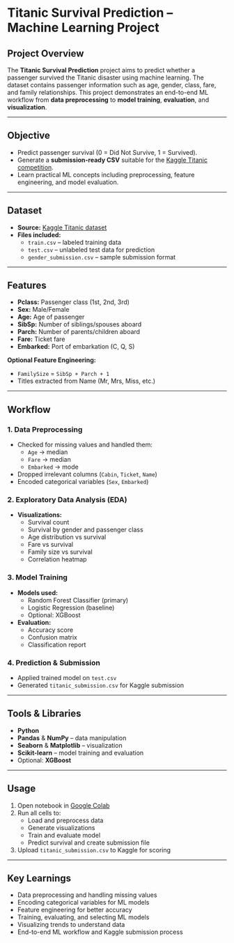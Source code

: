 # Titanic Survival Prediction – Machine Learning Project

## Project Overview
The **Titanic Survival Prediction** project aims to predict whether a passenger survived the Titanic disaster using machine learning. The dataset contains passenger information such as age, gender, class, fare, and family relationships. This project demonstrates an end-to-end ML workflow from **data preprocessing** to **model training**, **evaluation**, and **visualization**.

---

## Objective
- Predict passenger survival (0 = Did Not Survive, 1 = Survived).  
- Generate a **submission-ready CSV** suitable for the [Kaggle Titanic competition](https://www.kaggle.com/c/titanic).  
- Learn practical ML concepts including preprocessing, feature engineering, and model evaluation.

---

## Dataset
- **Source:** [Kaggle Titanic dataset](https://www.kaggle.com/c/titanic/data)  
- **Files included:**  
  - `train.csv` – labeled training data  
  - `test.csv` – unlabeled test data for prediction  
  - `gender_submission.csv` – sample submission format  

---

## Features
- **Pclass:** Passenger class (1st, 2nd, 3rd)  
- **Sex:** Male/Female  
- **Age:** Age of passenger  
- **SibSp:** Number of siblings/spouses aboard  
- **Parch:** Number of parents/children aboard  
- **Fare:** Ticket fare  
- **Embarked:** Port of embarkation (C, Q, S)  

**Optional Feature Engineering:**  
- `FamilySize` = `SibSp + Parch + 1`  
- Titles extracted from Name (Mr, Mrs, Miss, etc.)

---

## Workflow

### 1. Data Preprocessing
- Checked for missing values and handled them:  
  - `Age` → median  
  - `Fare` → median  
  - `Embarked` → mode  
- Dropped irrelevant columns (`Cabin`, `Ticket`, `Name`)  
- Encoded categorical variables (`Sex`, `Embarked`)  

### 2. Exploratory Data Analysis (EDA)
- **Visualizations:**  
  - Survival count  
  - Survival by gender and passenger class  
  - Age distribution vs survival  
  - Fare vs survival  
  - Family size vs survival  
  - Correlation heatmap  

### 3. Model Training
- **Models used:**  
  - Random Forest Classifier (primary)  
  - Logistic Regression (baseline)  
  - Optional: XGBoost  
- **Evaluation:**  
  - Accuracy score  
  - Confusion matrix  
  - Classification report  

### 4. Prediction & Submission
- Applied trained model on `test.csv`  
- Generated `titanic_submission.csv` for Kaggle submission  

---

## Tools & Libraries
- **Python**  
- **Pandas** & **NumPy** – data manipulation  
- **Seaborn** & **Matplotlib** – visualization  
- **Scikit-learn** – model training and evaluation  
- Optional: **XGBoost**  

---

## Usage
1. Open notebook in [Google Colab](https://colab.research.google.com/)  
2. Run all cells to:  
   - Load and preprocess data  
   - Generate visualizations  
   - Train and evaluate model  
   - Predict survival and create submission file  
3. Upload `titanic_submission.csv` to Kaggle for scoring  

---

## Key Learnings
- Data preprocessing and handling missing values  
- Encoding categorical variables for ML models  
- Feature engineering for better accuracy  
- Training, evaluating, and selecting ML models  
- Visualizing trends to understand data  
- End-to-end ML workflow and Kaggle submission process  
